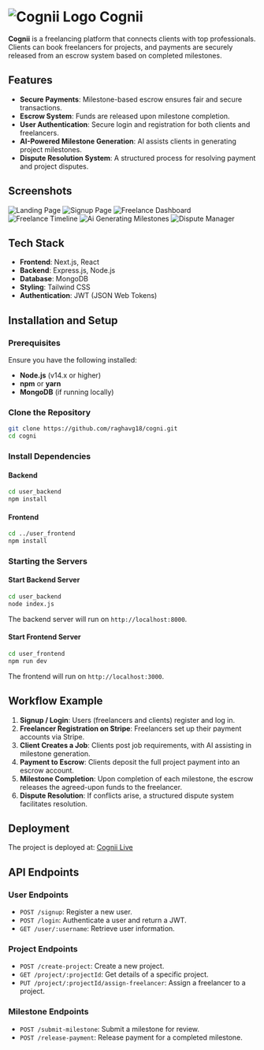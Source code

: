 # ![Cognii Logo](user_frontend/public/login/logo.svg) Cognii

**Cognii** is a freelancing platform that connects clients with top professionals. Clients can book freelancers for projects, and payments are securely released from an escrow system based on completed milestones.

## Features

- **Secure Payments**: Milestone-based escrow ensures fair and secure transactions.
- **Escrow System**: Funds are released upon milestone completion.
- **User Authentication**: Secure login and registration for both clients and freelancers.
- **AI-Powered Milestone Generation**: AI assists clients in generating project milestones.
- **Dispute Resolution System**: A structured process for resolving payment and project disputes.

## Screenshots

![Landing Page](screenshots/landing.jpeg)
![Signup Page](screenshots/signup.jpeg)
![Freelance Dashboard](screenshots/freelancerDashboard.jpeg)
![Freelance Timeline](screenshots/submission.jpeg)
![Ai Generating Milestones](screenshots/aiGeneration.jpeg)
![Dispute Manager](screenshots/disputes.jpeg)

## Tech Stack

- **Frontend**: Next.js, React
- **Backend**: Express.js, Node.js
- **Database**: MongoDB
- **Styling**: Tailwind CSS
- **Authentication**: JWT (JSON Web Tokens)

## Installation and Setup

### Prerequisites

Ensure you have the following installed:

- **Node.js** (v14.x or higher)
- **npm** or **yarn**
- **MongoDB** (if running locally)

### Clone the Repository

```bash
git clone https://github.com/raghavg18/cogni.git
cd cogni
```

### Install Dependencies

#### Backend

```bash
cd user_backend
npm install
```

#### Frontend

```bash
cd ../user_frontend
npm install
```

### Starting the Servers

#### Start Backend Server

```bash
cd user_backend
node index.js
```

The backend server will run on `http://localhost:8000`.

#### Start Frontend Server

```bash
cd user_frontend
npm run dev
```

The frontend will run on `http://localhost:3000`.

## Workflow Example

1. **Signup / Login**: Users (freelancers and clients) register and log in.
2. **Freelancer Registration on Stripe**: Freelancers set up their payment accounts via Stripe.
3. **Client Creates a Job**: Clients post job requirements, with AI assisting in milestone generation.
4. **Payment to Escrow**: Clients deposit the full project payment into an escrow account.
5. **Milestone Completion**: Upon completion of each milestone, the escrow releases the agreed-upon funds to the freelancer.
6. **Dispute Resolution**: If conflicts arise, a structured dispute system facilitates resolution.

## Deployment

The project is deployed at: [Cognii Live](https://cogni-gamma.vercel.app)

## API Endpoints

### User Endpoints

- `POST /signup`: Register a new user.
- `POST /login`: Authenticate a user and return a JWT.
- `GET /user/:username`: Retrieve user information.

### Project Endpoints

- `POST /create-project`: Create a new project.
- `GET /project/:projectId`: Get details of a specific project.
- `PUT /project/:projectId/assign-freelancer`: Assign a freelancer to a project.

### Milestone Endpoints

- `POST /submit-milestone`: Submit a milestone for review.
- `POST /release-payment`: Release payment for a completed milestone.

